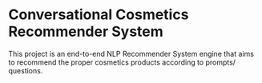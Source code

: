 # Conversational Cosmetics Recommender System
This project is an end-to-end NLP Recommender System engine that aims to recommend the proper cosmetics products according to prompts/ questions. 